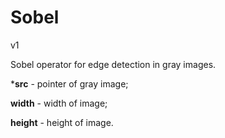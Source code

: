 # Sobel

v1

Sobel operator for edge detection in gray images.

***src** - pointer of gray image;

**width** - width of image;

**height** - height of image.


